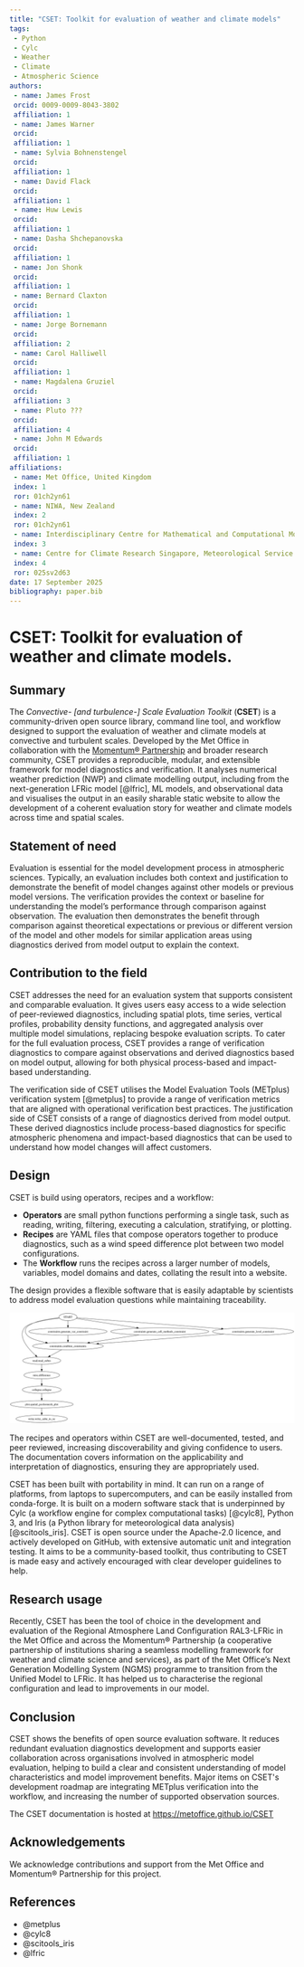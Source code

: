 ```yaml
---
title: "CSET: Toolkit for evaluation of weather and climate models"
tags:
 - Python
 - Cylc
 - Weather
 - Climate
 - Atmospheric Science
authors:
 - name: James Frost
 orcid: 0009-0009-8043-3802
 affiliation: 1
 - name: James Warner
 orcid:
 affiliation: 1
 - name: Sylvia Bohnenstengel
 orcid:
 affiliation: 1
 - name: David Flack
 orcid:
 affiliation: 1
 - name: Huw Lewis
 orcid:
 affiliation: 1
 - name: Dasha Shchepanovska
 orcid:
 affiliation: 1
 - name: Jon Shonk
 orcid:
 affiliation: 1
 - name: Bernard Claxton
 orcid:
 affiliation: 1
 - name: Jorge Bornemann
 orcid:
 affiliation: 2
 - name: Carol Halliwell
 orcid:
 affiliation: 1
 - name: Magdalena Gruziel
 orcid:
 affiliation: 3
 - name: Pluto ???
 orcid:
 affiliation: 4
 - name: John M Edwards
 orcid:
 affiliation: 1
affiliations:
 - name: Met Office, United Kingdom
 index: 1
 ror: 01ch2yn61
 - name: NIWA, New Zealand
 index: 2
 ror: 01ch2yn61
 - name: Interdisciplinary Centre for Mathematical and Computational Modelling, Poland
 index: 3
 - name: Centre for Climate Research Singapore, Meteorological Service Singapore, Singapore
 index: 4
 ror: 025sv2d63
date: 17 September 2025
bibliography: paper.bib
---
```


# CSET: Toolkit for evaluation of weather and climate models.

## Summary

<!-- A summary describing the high-level functionality and purpose of the software for a diverse, non-specialist audience. -->

The _Convective- [and turbulence-] Scale Evaluation Toolkit_ (**CSET**) is a community-driven open source library, command line tool, and workflow designed to support the evaluation of weather and climate models at convective and turbulent scales.
Developed by the Met Office in collaboration with the [Momentum® Partnership][momentum_partnership] and broader research community, CSET provides a reproducible, modular, and extensible framework for model diagnostics and verification.
It analyses numerical weather prediction (NWP) and climate modelling output, including from the next-generation LFRic model [@lfric], ML models, and observational data and visualises the output in an easily sharable static website to allow the development of a coherent evaluation story for weather and climate models across time and spatial scales.

## Statement of need

<!-- A Statement of need section that clearly illustrates the research purpose of the software and places it in the context of related work. -->

Evaluation is essential for the model development process in atmospheric sciences.
Typically, an evaluation includes both context and justification to demonstrate the benefit of model changes against other models or previous model versions.
The verification provides the context or baseline for understanding the model’s performance through comparison against observation.
The evaluation then demonstrates the benefit through comparison against theoretical expectations or previous or different version of the model and other models for similar application areas using diagnostics derived from model output to explain the context.

## Contribution to the field

CSET addresses the need for an evaluation system that supports consistent and comparable evaluation.
It gives users easy access to a wide selection of peer-reviewed diagnostics, including spatial plots, time series, vertical profiles, probability density functions, and aggregated analysis over multiple model simulations, replacing bespoke evaluation scripts.
To cater for the full evaluation process, CSET provides a range of verification diagnostics to compare against observations and derived diagnostics based on model output, allowing for both physical process-based and impact-based understanding.

<!-- TODO: Should we include a figure of the CSET web UI? -->

<!-- TODO: Should METplus be mentioned given it isn't integrated yet? -->
The verification side of CSET utilises the Model Evaluation Tools (METplus) verification system [@metplus] to provide a range of verification metrics that are aligned with operational verification best practices.
The justification side of CSET consists of a range of diagnostics derived from model output.
These derived diagnostics include process-based diagnostics for specific atmospheric phenomena and impact-based diagnostics that can be used to understand how model changes will affect customers.

## Design

CSET is build using operators, recipes and a workflow:

* **Operators** are small python functions performing a single task, such as reading, writing, filtering, executing a calculation, stratifying, or plotting.
* **Recipes** are YAML files that compose operators together to produce diagnostics, such as a wind speed difference plot between two model configurations.
* The **Workflow** runs the recipes across a larger number of models, variables, model domains and dates, collating the result into a website.

The design provides a flexible software that is easily adaptable by scientists to address model evaluation questions while maintaining traceability.

![Graph view of a wind speed difference recipe, as produced by `cset graph`. Each node represents an operator, with the arrows showing the flow of data.](wind_speed_difference_graph.svg)

The recipes and operators within CSET are well-documented, tested, and peer reviewed, increasing discoverability and giving confidence to users.
The documentation covers information on the applicability and interpretation of diagnostics, ensuring they are appropriately used.

CSET has been built with portability in mind.
It can run on a range of platforms, from laptops to supercomputers, and can be easily installed from conda-forge.
It is built on a modern software stack that is underpinned by Cylc (a workflow engine for complex computational tasks) [@cylc8], Python 3, and Iris (a Python library for meteorological data analysis) [@scitools_iris].
CSET is open source under the Apache-2.0 licence, and actively developed on GitHub, with extensive automatic unit and integration testing.
It aims to be a community-based toolkit, thus contributing to CSET is made easy and actively encouraged with clear developer guidelines to help.

## Research usage

<!-- Mention (if applicable) a representative set of past or ongoing research projects using the software and recent scholarly publications enabled by it. -->

Recently, CSET has been the tool of choice in the development and evaluation of the Regional Atmosphere Land Configuration RAL3-LFRic in the Met Office and across the Momentum® Partnership (a cooperative partnership of institutions sharing a seamless modelling framework for weather and climate science and services), as part of the Met Office’s Next Generation Modelling System (NGMS) programme to transition from the Unified Model to LFRic.
It has helped us to characterise the regional configuration and lead to improvements in our model.

## Conclusion


CSET shows the benefits of open source evaluation software.
It reduces redundant evaluation diagnostics development and supports easier collaboration across organisations involved in atmospheric model evaluation, helping to build a clear and consistent understanding of model characteristics and model improvement benefits.
Major items on CSET's development roadmap are integrating METplus verification into the workflow, and increasing the number of supported observation sources.

The CSET documentation is hosted at https://metoffice.github.io/CSET

## Acknowledgements

<!-- Acknowledgement of any financial support. -->

We acknowledge contributions and support from the Met Office and Momentum® Partnership for this project.

## References

<!-- A list of key references, including to other software addressing related needs. Note that the references should include full names of venues, e.g., journals and conferences, not abbreviations only understood in the context of a specific discipline. -->

* @metplus
* @cylc8
* @scitools_iris
* @lfric

[momentum_partnership]: https://www.metoffice.gov.uk/research/approach/collaboration/momentum-partnership
